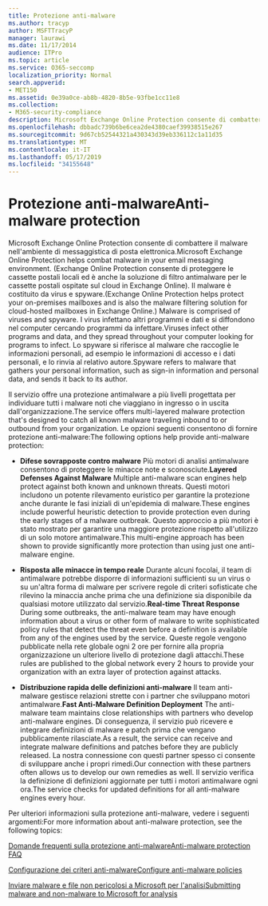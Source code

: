 ```yaml
---
title: Protezione anti-malware
ms.author: tracyp
author: MSFTTracyP
manager: laurawi
ms.date: 11/17/2014
audience: ITPro
ms.topic: article
ms.service: O365-seccomp
localization_priority: Normal
search.appverid:
- MET150
ms.assetid: 0e39a0ce-ab8b-4820-8b5e-93fbe1cc11e8
ms.collection:
- M365-security-compliance
description: Microsoft Exchange Online Protection consente di combattere il malware nell'ambiente di messaggistica di posta elettronica. Il malware è composto da virus e spyware. I virus infettano altri programmi e dati e si diffondono nel computer cercando programmi da infettare. Lo spyware si riferisce al malware che raccoglie le informazioni personali, ad esempio le informazioni di accesso e i dati personali, e lo rinvia al relativo autore.
ms.openlocfilehash: dbbadc739b6be6cea2de4380caef39938515e267
ms.sourcegitcommit: 9d67cb52544321a430343d39eb336112c1a11d35
ms.translationtype: MT
ms.contentlocale: it-IT
ms.lasthandoff: 05/17/2019
ms.locfileid: "34155648"
---
```

# <a name="anti-malware-protection"></a><span data-ttu-id="f4e9a-106">Protezione anti-malware</span><span class="sxs-lookup"><span data-stu-id="f4e9a-106">Anti-malware protection</span></span>

<span data-ttu-id="f4e9a-107">Microsoft Exchange Online Protection consente di combattere il malware nell'ambiente di messaggistica di posta elettronica.</span><span class="sxs-lookup"><span data-stu-id="f4e9a-107">Microsoft Exchange Online Protection helps combat malware in your email messaging environment.</span></span> <span data-ttu-id="f4e9a-108">(Exchange Online Protection consente di proteggere le cassette postali locali ed è anche la soluzione di filtro antimalware per le cassette postali ospitate sul cloud in Exchange Online). Il malware è costituito da virus e spyware.</span><span class="sxs-lookup"><span data-stu-id="f4e9a-108">(Exchange Online Protection helps protect your on-premises mailboxes and is also the malware filtering solution for cloud-hosted mailboxes in Exchange Online.) Malware is comprised of viruses and spyware.</span></span> <span data-ttu-id="f4e9a-109">I virus infettano altri programmi e dati e si diffondono nel computer cercando programmi da infettare.</span><span class="sxs-lookup"><span data-stu-id="f4e9a-109">Viruses infect other programs and data, and they spread throughout your computer looking for programs to infect.</span></span> <span data-ttu-id="f4e9a-110">Lo spyware si riferisce al malware che raccoglie le informazioni personali, ad esempio le informazioni di accesso e i dati personali, e lo rinvia al relativo autore.</span><span class="sxs-lookup"><span data-stu-id="f4e9a-110">Spyware refers to malware that gathers your personal information, such as sign-in information and personal data, and sends it back to its author.</span></span> 
  
<span data-ttu-id="f4e9a-111">Il servizio offre una protezione antimalware a più livelli progettata per individuare tutti i malware noti che viaggiano in ingresso o in uscita dall'organizzazione.</span><span class="sxs-lookup"><span data-stu-id="f4e9a-111">The service offers multi-layered malware protection that's designed to catch all known malware traveling inbound to or outbound from your organization.</span></span> <span data-ttu-id="f4e9a-112">Le opzioni seguenti consentono di fornire protezione anti-malware:</span><span class="sxs-lookup"><span data-stu-id="f4e9a-112">The following options help provide anti-malware protection:</span></span>
  
- <span data-ttu-id="f4e9a-113">**Difese sovrapposte contro malware** Più motori di analisi antimalware consentono di proteggere le minacce note e sconosciute.</span><span class="sxs-lookup"><span data-stu-id="f4e9a-113">**Layered Defenses Against Malware** Multiple anti-malware scan engines help protect against both known and unknown threats.</span></span> <span data-ttu-id="f4e9a-114">Questi motori includono un potente rilevamento euristico per garantire la protezione anche durante le fasi iniziali di un'epidemia di malware.</span><span class="sxs-lookup"><span data-stu-id="f4e9a-114">These engines include powerful heuristic detection to provide protection even during the early stages of a malware outbreak.</span></span> <span data-ttu-id="f4e9a-115">Questo approccio a più motori è stato mostrato per garantire una maggiore protezione rispetto all'utilizzo di un solo motore antimalware.</span><span class="sxs-lookup"><span data-stu-id="f4e9a-115">This multi-engine approach has been shown to provide significantly more protection than using just one anti-malware engine.</span></span> 
    
- <span data-ttu-id="f4e9a-116">**Risposta alle minacce in tempo reale** Durante alcuni focolai, il team di antimalware potrebbe disporre di informazioni sufficienti su un virus o su un'altra forma di malware per scrivere regole di criteri sofisticate che rilevino la minaccia anche prima che una definizione sia disponibile da qualsiasi motore utilizzato dal servizio.</span><span class="sxs-lookup"><span data-stu-id="f4e9a-116">**Real-time Threat Response** During some outbreaks, the anti-malware team may have enough information about a virus or other form of malware to write sophisticated policy rules that detect the threat even before a definition is available from any of the engines used by the service.</span></span> <span data-ttu-id="f4e9a-117">Queste regole vengono pubblicate nella rete globale ogni 2 ore per fornire alla propria organizzazione un ulteriore livello di protezione dagli attacchi.</span><span class="sxs-lookup"><span data-stu-id="f4e9a-117">These rules are published to the global network every 2 hours to provide your organization with an extra layer of protection against attacks.</span></span> 
    
- <span data-ttu-id="f4e9a-118">**Distribuzione rapida delle definizioni anti-malware** Il team anti-malware gestisce relazioni strette con i partner che sviluppano motori antimalware.</span><span class="sxs-lookup"><span data-stu-id="f4e9a-118">**Fast Anti-Malware Definition Deployment** The anti-malware team maintains close relationships with partners who develop anti-malware engines.</span></span> <span data-ttu-id="f4e9a-119">Di conseguenza, il servizio può ricevere e integrare definizioni di malware e patch prima che vengano pubblicamente rilasciate.</span><span class="sxs-lookup"><span data-stu-id="f4e9a-119">As a result, the service can receive and integrate malware definitions and patches before they are publicly released.</span></span> <span data-ttu-id="f4e9a-120">La nostra connessione con questi partner spesso ci consente di sviluppare anche i propri rimedi.</span><span class="sxs-lookup"><span data-stu-id="f4e9a-120">Our connection with these partners often allows us to develop our own remedies as well.</span></span> <span data-ttu-id="f4e9a-121">Il servizio verifica la definizione di definizioni aggiornate per tutti i motori antimalware ogni ora.</span><span class="sxs-lookup"><span data-stu-id="f4e9a-121">The service checks for updated definitions for all anti-malware engines every hour.</span></span> 
    
<span data-ttu-id="f4e9a-122">Per ulteriori informazioni sulla protezione anti-malware, vedere i seguenti argomenti:</span><span class="sxs-lookup"><span data-stu-id="f4e9a-122">For more information about anti-malware protection, see the following topics:</span></span> 
  
[<span data-ttu-id="f4e9a-123">Domande frequenti sulla protezione anti-malware</span><span class="sxs-lookup"><span data-stu-id="f4e9a-123">Anti-malware protection FAQ </span></span>](anti-malware-protection-faq-eop.md)
  
[<span data-ttu-id="f4e9a-124">Configurazione dei criteri anti-malware</span><span class="sxs-lookup"><span data-stu-id="f4e9a-124">Configure anti-malware policies</span></span>](configure-anti-malware-policies.md)
  
[<span data-ttu-id="f4e9a-125">Inviare malware e file non pericolosi a Microsoft per l'analisi</span><span class="sxs-lookup"><span data-stu-id="f4e9a-125">Submitting malware and non-malware to Microsoft for analysis</span></span>](submitting-malware-and-non-malware-to-microsoft-for-analysis.md)
  

